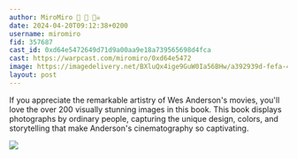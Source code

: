 ```yaml
---
author: MiroMiro 🎩 🔵 🏴‍☠️
date: 2024-04-20T09:12:38+0200
username: miromiro
fid: 357687
cast_id: 0xd64e5472649d71d9a00aa9e18a739565698d4fca
cast: https://warpcast.com/miromiro/0xd64e5472
image: https://imagedelivery.net/BXluQx4ige9GuW0Ia56BHw/a392939d-fefa-48bf-9214-8559db86f300/original
layout: post
---
```

If you appreciate the remarkable artistry of Wes Anderson's movies, you'll love the over 200 visually stunning images in this book. This book displays photographs by ordinary people, capturing the unique design, colors, and storytelling that make Anderson's cinematography so captivating.  

![](https://imagedelivery.net/BXluQx4ige9GuW0Ia56BHw/a392939d-fefa-48bf-9214-8559db86f300/original)